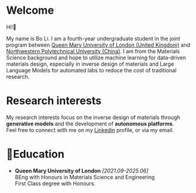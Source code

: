 # Welcome
Hi!👋 

My name is Bo Li. I am a fourth-year undergraduate student in the joint program between [Queen Mary University of London (United Kingdom)](https://www.qmul.ac.uk) and [Northwestern Polytechnical University (China)](https://www.nwpu.edu.cn). I am from the Materials Science background and hope to utilize machine learning for data-driven materials design, especially in inverse design of materials and Large Language Models for automated labs to reduce the cost of traditional research.

# Research interests
My research interests focus on the inverse design of materials through **generative models** and the development of **autonomous platforms**.\
Feel free to connect with me on my [Linkedin](https://www.linkedin.com/in/bo-li-5b41812a6) profile, or via my email.


# 📕Education
- **Queen Mary University of London**  *[2021.09-2025.06]* \
  BEng with Honours in Materials Science and Engineering\
  First Class degree with Honours.
